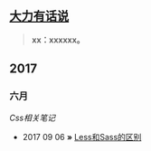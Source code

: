 ## [大力有话说](http://laoxue.org)
> **xx：xxxxxx。**

## 2017
### 六月

*Css相关笔记*

*  2017 09 06 **»** [Less和Sass的区别](https://github.com/laoxue/bolg/issues/1)